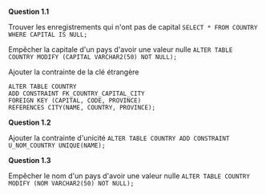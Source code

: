 

**Question 1.1**

Trouver les enregistrements qui n'ont pas de capital
`SELECT * FROM COUNTRY WHERE CAPITAL IS NULL;`

Empêcher la capitale d'un pays d'avoir une valeur nulle
`ALTER TABLE COUNTRY MODIFY (CAPITAL VARCHAR2(50) NOT NULL);`

Ajouter la contrainte de la clé étrangère
``` 
ALTER TABLE COUNTRY 
ADD CONSTRAINT FK_COUNTRY_CAPITAL_CITY 
FOREIGN KEY (CAPITAL, CODE, PROVINCE) 
REFERENCES CITY(NAME, COUNTRY, PROVINCE);
``` 

**Question 1.2**

Ajouter la contrainte d'unicité
`ALTER TABLE COUNTRY ADD CONSTRAINT U_NOM_COUNTRY UNIQUE(NAME);`

**Question 1.3**

Empêcher le nom d'un pays d'avoir une valeur nulle
`ALTER TABLE COUNTRY MODIFY (NOM VARCHAR2(50) NOT NULL);`